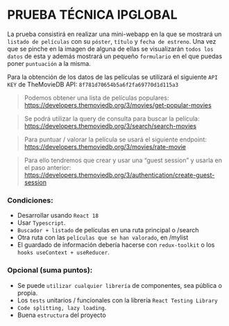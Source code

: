 # **PRUEBA TÉCNICA IPGLOBAL**

La prueba consistirá en realizar una mini-webapp en la que se mostrará un `listado de películas` con su `póster`, `título` y `fecha de estreno`. Una vez que se pinche en la imagen de alguna de ellas se visualizarán `todos los datos` de esta y además mostrará un pequeño `formulario` en el que puedas poner `puntuación` a la misma.

Para la obtención de los datos de las películas se utilizará el siguiente `API KEY` de TheMovieDB API: `8f781d70654b5a6f2fa69770d1d115a3`

>Podemos obtener una lista de películas populares:
https://developers.themoviedb.org/3/movies/get-popular-movies

>Se podrá utilizar la query de consulta para buscar la película:
https://developers.themoviedb.org/3/search/search-movies

>Para puntuar / valorar la película se usará el siguiente endpoint:
https://developers.themoviedb.org/3/movies/rate-movie

>Para ello tendremos que crear y usar una “guest session” y usarla en el paso anterior:
https://developers.themoviedb.org/3/authentication/create-guest-session

### **Condiciones:**
- Desarrollar usando `React 18`
- Usar `Typescript`. 
- `Buscador + listado` de películas en una ruta principal o /search 
- Otra ruta con las `películas que se han valorado`, en /mylist 
- El guardado de información debería hacerse con `redux-toolkit` o los `hooks useContext + useReducer`.

### **Opcional (suma puntos):**

- Se puede `utilizar cualquier librería` de componentes, sea pública o propia.
- Los `tests` unitarios / funcionales con la librería `React Testing Library `
- `Code splitting, lazy loading`.
- Buena `estructura` del proyecto
